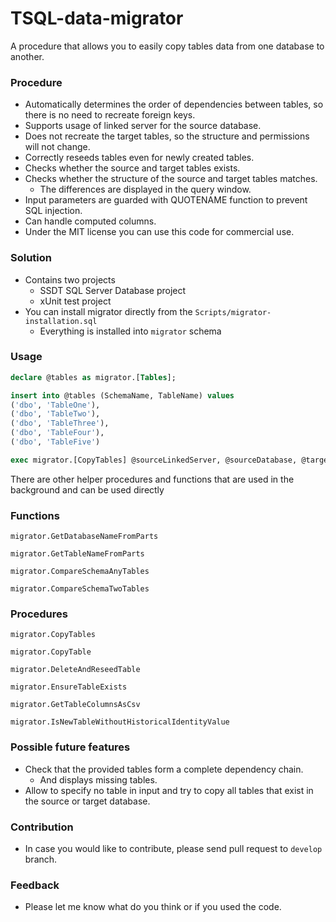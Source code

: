 # TSQL-data-migrator

A procedure that allows you to easily copy tables data from one database to another. 

### Procedure
* Automatically determines the order of dependencies between tables, so there is no need to recreate foreign keys. 
* Supports usage of linked server for the source database.
* Does not recreate the target tables, so the structure and permissions will not change.
* Correctly reseeds tables even for newly created tables.
* Checks whether the source and target tables exists.
* Checks whether the structure of the source and target tables matches.
  * The differences are displayed in the query window.
* Input parameters are guarded with QUOTENAME function to prevent SQL injection.
* Can handle computed columns.
* Under the MIT license you can use this code for commercial use.

### Solution
* Contains two projects
  * SSDT SQL Server Database project
  * xUnit test project
* You can install migrator directly from the `Scripts/migrator-installation.sql`
  * Everything is installed into `migrator` schema

### Usage
```sql
declare @tables as migrator.[Tables];

insert into @tables (SchemaName, TableName) values
('dbo', 'TableOne'), 
('dbo', 'TableTwo'), 
('dbo', 'TableThree'), 
('dbo', 'TableFour'), 
('dbo', 'TableFive')

exec migrator.[CopyTables] @sourceLinkedServer, @sourceDatabase, @targetDatabase, @tables
```

There are other helper procedures and functions that are used in the background and can be used directly

### Functions
`migrator.GetDatabaseNameFromParts` 

`migrator.GetTableNameFromParts`

`migrator.CompareSchemaAnyTables`

`migrator.CompareSchemaTwoTables`

### Procedures
`migrator.CopyTables`

`migrator.CopyTable`

`migrator.DeleteAndReseedTable`

`migrator.EnsureTableExists`

`migrator.GetTableColumnsAsCsv`

`migrator.IsNewTableWithoutHistoricalIdentityValue`

### Possible future features
* Check that the provided tables form a complete dependency chain.
  * And displays missing tables.
* Allow to specify no table in input and try to copy all tables that exist in the source or target database.

### Contribution
* In case you would like to contribute, please send pull request to `develop` branch.

### Feedback
* Please let me know what do you think or if you used the code.